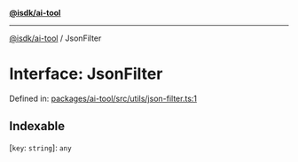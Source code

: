 [**@isdk/ai-tool**](../README.md)

***

[@isdk/ai-tool](../globals.md) / JsonFilter

# Interface: JsonFilter

Defined in: [packages/ai-tool/src/utils/json-filter.ts:1](https://github.com/isdk/ai-tool.js/blob/79d5773fa454dc7789b1291b1ebd73e4c1b93154/src/utils/json-filter.ts#L1)

## Indexable

\[`key`: `string`\]: `any`
